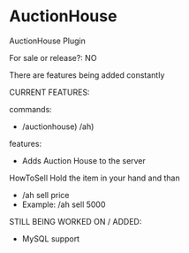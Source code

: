 # AuctionHouse

AuctionHouse Plugin

For sale or release?: NO

There are features being added constantly 

CURRENT FEATURES: 

commands: 
- /auctionhouse) /ah)

features:

- Adds Auction House to the server

HowToSell
Hold the item in your hand and than 
- /ah sell price
- Example: /ah sell 5000

STILL BEING WORKED ON / ADDED:

- MySQL support
